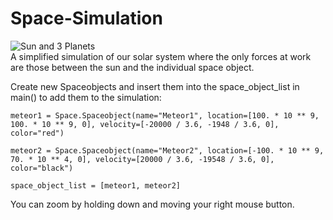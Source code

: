 # Space-Simulation

![Sun and 3 Planets](https://media.giphy.com/media/iI4EpDohs3jDcW0CWM/giphy.gif)
<br>A simplified simulation of our solar system where the only forces at work are those between the sun and the individual space object.


Create new Spaceobjects and insert them into the space_object_list in main() to add them to the simulation:

```
meteor1 = Space.Spaceobject(name="Meteor1", location=[100. * 10 ** 9, 100. * 10 ** 9, 0], velocity=[-20000 / 3.6, -1948 / 3.6, 0], color="red")

meteor2 = Space.Spaceobject(name="Meteor2", location=[-100. * 10 ** 9, 70. * 10 ** 4, 0], velocity=[20000 / 3.6, -19548 / 3.6, 0], color="black")
                           
space_object_list = [meteor1, meteor2]                                              
```

You can zoom by holding down and moving your right mouse button. 
